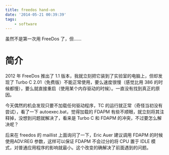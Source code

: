 ```yaml
---
title: freedos hand-on
date: '2014-05-21 00:39:39'
tags:
    - software
---
```


虽然不是第一次用 FreeDos 了，但......

<!--more-->

# 简介

2012 年 FreeDos 推出了 1.1 版本，我就立刻把它装到了实验室的电脑上，但却发现了 Turbo C 2.01（免费版）不能正常使用，要么速度很慢（感觉比用 386 的时候都慢），要么就直接重启（使用某个内存驱动的时候）。一直没有找到真正的原因。

今天偶然的机会发现只要不加载任何驱动程序，TC 的运行就正常（奇怪当初没有尝试），看了一下 autoexec.bat，觉得加载的 FDAPM 有些不顺眼，就立刻将其注释掉，没想到问题就解决了，看来是 Turbo C 和 FDAPM 的冲突，不过要怎么解决呢？

后来在 freedos 的 maillist 上面询问了一下，Eric Auer 建议调用 FDAPM 的时候使用ADV:REG 参数，这样可以保证 FDAPM 不会过分的将 CPU 置于 IDLE 模式，对普通应用程序的影响就最小。这个改变的确解决了前面遇到的问题。

